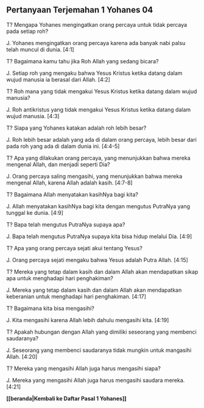 ## Pertanyaan Terjemahan 1 Yohanes 04 ##

T? Mengapa Yohanes mengingatkan orang percaya untuk tidak percaya pada setiap roh?

J. Yohanes mengingatkan orang percaya karena ada banyak nabi palsu telah muncul di dunia. [4:1]

T? Bagaimana kamu tahu jika Roh Allah yang sedang bicara?

J. Setiap roh yang mengaku bahwa Yesus Kristus ketika datang dalam wujud manusia ia berasal dari Allah. [4:2]

T? Roh mana yang tidak mengakui Yesus Kristus ketika datang dalam wujud manusia?

J. Roh antikristus yang tidak mengakui Yesus Kristus ketika datang dalam wujud manusia. [4:3]

T? Siapa yang Yohanes katakan adalah roh lebih besar?

J. Roh lebih besar adalah yang ada di dalam orang percaya, lebih besar dari pada roh yang ada di dalam dunia ini. [4:4-5]

T? Apa yang dilakukan orang percaya, yang menunjukkan bahwa mereka mengenal Allah, dan menjadi seperti Dia?

J. Orang percaya saling mengasihi, yang menunjukkan bahwa mereka mengenal Allah, karena Allah adalah kasih. [4:7-8]

T? Bagaimana Allah menyatakan kasihNya bagi kita?

J. Allah menyatakan kasihNya bagi kita dengan mengutus PutraNya yang tunggal ke dunia. [4:9]

T? Bapa telah mengutus PutraNya supaya apa?

J. Bapa telah mengutus PutraNya supaya kita bisa hidup melalui Dia. [4:9]

T? Apa yang orang percaya sejati akui tentang Yesus?

J. Orang percaya sejati mengaku bahwa Yesus adalah Putra Allah. [4:15]

T? Mereka yang tetap dalam kasih dan dalam Allah akan mendapatkan sikap apa untuk menghadapi hari penghakiman?

J. Mereka yang tetap dalam kasih dan dalam Allah akan mendapatkan keberanian untuk menghadapi hari penghakiman. [4:17]

T? Bagaimana kita bisa mengasihi?

J. Kita mengasihi karena Allah lebih dahulu mengasihi kita. [4:19]

T? Apakah hubungan dengan Allah yang dimiliki seseorang yang membenci saudaranya?

J. Seseorang yang membenci saudaranya tidak mungkin untuk mangasihi Allah. [4:20]

T? Mereka yang mengasihi Allah juga harus mengasihi siapa?

J. Mereka yang mengasihi Allah juga harus mengasihi saudara mereka. [4:21]

__[[beranda|Kembali ke Daftar Pasal 1 Yohanes]]__

